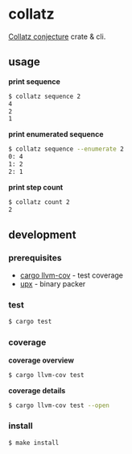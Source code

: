 # collatz

[Collatz conjecture](https://en.wikipedia.org/wiki/Collatz_conjecture) crate & cli.

## usage

**print sequence**

```sh
$ collatz sequence 2
4
2
1
```

**print enumerated sequence**

```sh
$ collatz sequence --enumerate 2
0: 4
1: 2
2: 1
```

**print step count**

```sh
$ collatz count 2
2
```

## development

### prerequisites

- [cargo llvm-cov](https://github.com/taiki-e/cargo-llvm-cov) - test coverage
- [upx](https://github.com/upx/upx) - binary packer

### test

```sh
$ cargo test
```

### coverage

**coverage overview**

```sh
$ cargo llvm-cov test
```

**coverage details**

```sh
$ cargo llvm-cov test --open
```

### install

```sh
$ make install
```

